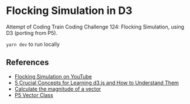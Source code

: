# Flocking Simulation in D3

Attempt of Coding Train Coding Challenge 124: Flocking Simulation, using D3 (porting from P5).


`yarn dev` to run locally

## References
- [Flocking Simulation on YouTube](https://youtu.be/mhjuuHl6qHM?si=eF90wuZtDIeTStKo)
- [5 Crucial Concepts for Learning d3.js and How to Understand Them](https://davidwalsh.name/learning-d3)
- [Calculate the magnitude of a vector](https://www.cuemath.com/magnitude-of-a-vector-formula/)
- [P5 Vector Class](https://github.com/processing/p5.js/blob/main/src/math/p5.Vector.js)
